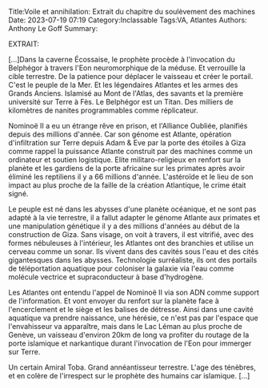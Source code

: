Title:Voile et annihilation: Extrait du chapitre du soulèvement des machines
Date: 2023-07-19 07:19
Category:Inclassable
Tags:VA, Atlantes
Authors: Anthony Le Goff
Summary:

EXTRAIT:

[...]Dans la caverne Écossaise, le prophète procède à l'invocation du Belphégor à travers l'Eon neuromorphique de la méduse. Et verrouille la cible terrestre.  De la patience pour déplacer le vaisseau et créer le portail. C'est le peuple de la Mer. Et les légendaires Atlantes et les armes des Grands Anciens. Islamisé au Mont de l'Atlas, des savants et la première université sur Terre à Fès. Le Belphégor est un Titan. Des milliers de kilomètres de nanites programmables comme réplicateur.

Nominoë II a eu un étrange rêve en prison, et l'Alliance Oubliée, planifiés depuis des millions d'année. Car son génome est Atlante, opération d'infiltration sur Terre depuis Adam & Eve par la porte des étoiles à Giza comme rappel la puissance Atlante construit par des machines comme un ordinateur et soutien logistique. Elite militaro-religieux en renfort sur la planète et les gardiens de la porte africaine sur les primates après avoir éliminé les reptiliens il y a 66 millions d'année. L'astéroïde et le lieu de son impact au plus proche de la faille de la création Atlantique, le crime était signé. 

Le peuple est né dans les abysses d'une planète océanique, et ne sont pas adapté à la vie terrestre, il a fallut adapter le génome Atlante aux primates et une manipulation génétique il y a des millions d'années au début de la construction de Giza. Sans visage, on voit à travers, il est vitrifié, avec des formes nébuleuses à l'intérieur, les Atlantes ont des branchies et utilise un cerveau comme un sonar. Ils vivent dans des cavités sous l'eau et des cités gigantesques dans les abysses. Technologie surréaliste, ils ont des portails de téléportation aquatique pour coloniser la galaxie via l'eau comme molécule vectrice et supraconducteur à base d'hydrogène. 

Les Atlantes ont entendu l'appel de Nominoë II via son ADN comme support de l'information. Et vont envoyer du renfort sur la planète face à l'encerclement et le siège et les balises de détresse. Ainsi dans une cavité aquatique va prendre naissance, une hérésie, ce n'est pas par l'espace que l'envahisseur va apparaître, mais dans le Lac Léman au plus proche de Genève, un vaisseau d'environ 20km de long va profiter du routage de la porte islamique et narkantique durant l'invocation de l'Eon pour immerger sur Terre.

Un certain Amiral Toba. Grand annéantisseur terrestre. L'age des ténèbres, et en colère de l'irrespect sur le prophète des humains car islamique. [...]